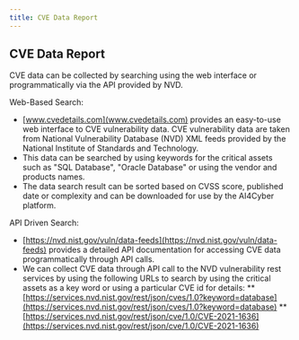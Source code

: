```yaml
---
title: CVE Data Report
---
```

## CVE Data Report

CVE data can be collected by searching using the web interface or programmatically via the API provided by NVD.

Web-Based Search:
* [www.cvedetails.com](www.cvedetails.com) provides an easy-to-use web interface to CVE vulnerability data.  CVE vulnerability data are taken from National Vulnerability Database (NVD) XML feeds provided by the National Institute of Standards and Technology.
* This data can be searched by using keywords for the critical assets such as "SQL Database", "Oracle Database" or using the vendor and products names.
* The data search result can be sorted based on CVSS score, published date or complexity and can be downloaded for use by the AI4Cyber platform.

API Driven Search:
* [https://nvd.nist.gov/vuln/data-feeds](https://nvd.nist.gov/vuln/data-feeds) provides a detailed API documentation for accessing CVE data programmatically through API calls.
* We can collect CVE data through API call to the NVD vulnerability rest services by using the following URLs to search by using the critical assets as a key word or using a particular CVE id for details:
** [https://services.nvd.nist.gov/rest/json/cves/1.0?keyword=database](https://services.nvd.nist.gov/rest/json/cves/1.0?keyword=database)
** [https://services.nvd.nist.gov/rest/json/cve/1.0/CVE-2021-1636](https://services.nvd.nist.gov/rest/json/cve/1.0/CVE-2021-1636)

<table id="cve" class="display" style="width:100%"></table>

<script>
$(document).ready(function() {
    $('#cve').dataTable( {
        "ajax": {
            url: "{{ '/cve_data.json' | relative_url }}",
            dataSrc: ''
        },
        columns: [
            { data: 'CVEId', title: 'CVE ID' },
            { data: 'VulnerabilityType', title: 'Vulnerability Type(s)' },
            { data: 'CVSS', title: 'CVSS' },
            { data: 'EPSS', title: 'EPSS' },
            { data: 'Risk', title: 'Risk' },
        ]
    } );
})
</script>
